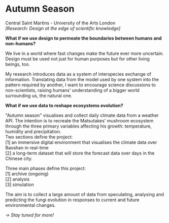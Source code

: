 # Autumn Season

Central Saint Martins - University of the Arts London<br>
<i>[Research: Design at the edge of scientific knowledge]</i>

<b>What if we use design to permeate the boundaries between humans and non-humans?</b>

We live in a world where fast changes make the future ever more uncertain. Design must be used not just for human purposes but for other living beings, too. 

My research introduces data as a system of interspecies exchange of information. Translating data from the model used by one system into the pattern required by another, I want to encourage science discussions to non-scientists, raising humans' understanding of a bigger world surrounding us, the natural one.

<b>What if we use data to reshape ecosystems evolution?</b>

"Autumn season" visualises and collect daily climate data from a weather API. The intention is to recreate the Matsutakes' mushroom ecosystem through the three primary variables affecting his growth: temperature, humidity and precipitation. <br>
Two sections define the project:<br>
[1] an immersive digital environment that visualises the climate data over Baoshan in real-time<br>
[2] a long-term dataset that will store the forecast data over days in the Chinese city.

Three main phases define this project:<br>
[1] archive (ongoing)<br>
[2] analysis<br>
[3] simulation<br>

The aim is to collect a large amount of data from speculating, analysing and predicting the fungi evolution in responses to current and future environmental changes.

<i>&rarr; Stay tuned for more!</i>
